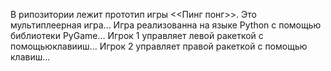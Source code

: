 В рипозитории лежит прототип игры <<Пинг понг>>. Это мультиплеерная игра...
Игра реализованна на языке Python с помощью библиотеки PyGame...
Игрок 1 управляет левой ракеткой с помощьюклавииш... Игрок 2 управляет правой ракеткой с помощью клавиш...
